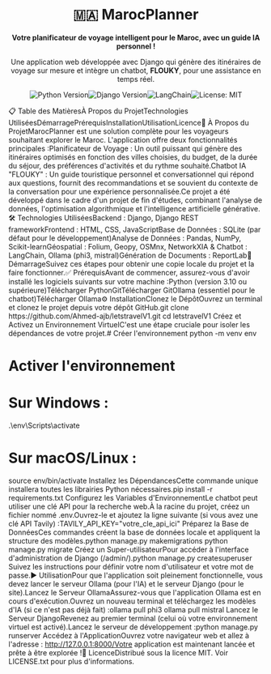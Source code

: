 <div align="center"><br /><h1>🇲🇦 MarocPlanner</h1><p><strong>Votre planificateur de voyage intelligent pour le Maroc, avec un guide IA personnel !</strong></p><p>Une application web développée avec Django qui génère des itinéraires de voyage sur mesure et intègre un chatbot, <b>FLOUKY</b>, pour une assistance en temps réel.</p></div><p align="center"><img src="https://img.shields.io/badge/Python-3.10%2B-blue?style=for-the-badge&logo=python" alt="Python Version"><img src="https://img.shields.io/badge/Django-5.2-green?style=for-the-badge&logo=django" alt="Django Version"><img src="https://img.shields.io/badge/LangChain-Ollama-orange?style=for-the-badge" alt="LangChain"><img src="https://img.shields.io/badge/License-MIT-yellow.svg?style=for-the-badge" alt="License: MIT"></p>📋 Table des MatièresÀ Propos du ProjetTechnologies UtiliséesDémarragePrérequisInstallationUtilisationLicence🌟 À Propos du ProjetMarocPlanner est une solution complète pour les voyageurs souhaitant explorer le Maroc. L'application offre deux fonctionnalités principales :Planificateur de Voyage : Un outil puissant qui génère des itinéraires optimisés en fonction des villes choisies, du budget, de la durée du séjour, des préférences d'activités et du rythme souhaité.Chatbot IA "FLOUKY" : Un guide touristique personnel et conversationnel qui répond aux questions, fournit des recommandations et se souvient du contexte de la conversation pour une expérience personnalisée.Ce projet a été développé dans le cadre d'un projet de fin d'études, combinant l'analyse de données, l'optimisation algorithmique et l'intelligence artificielle générative.🛠️ Technologies UtiliséesBackend : Django, Django REST frameworkFrontend : HTML, CSS, JavaScriptBase de Données : SQLite (par défaut pour le développement)Analyse de Données : Pandas, NumPy, Scikit-learnGéospatial : Folium, Geopy, OSMnx, NetworkXIA & Chatbot : LangChain, Ollama (phi3, mistral)Génération de Documents : ReportLab🚀 DémarrageSuivez ces étapes pour obtenir une copie locale du projet et la faire fonctionner.✅ PrérequisAvant de commencer, assurez-vous d'avoir installé les logiciels suivants sur votre machine :Python (version 3.10 ou supérieure)Télécharger PythonGitTélécharger GitOllama (essentiel pour le chatbot)Télécharger Ollama⚙️ InstallationClonez le DépôtOuvrez un terminal et clonez le projet depuis votre dépôt GitHub.git clone https://github.com/Ahmed-ajb/letstravelV1.git
cd letstravelV1
Créez et Activez un Environnement VirtuelC'est une étape cruciale pour isoler les dépendances de votre projet.# Créer l'environnement
python -m venv env

# Activer l'environnement
# Sur Windows :
.\env\Scripts\activate
# Sur macOS/Linux :
source env/bin/activate
Installez les DépendancesCette commande unique installera toutes les librairies Python nécessaires.pip install -r requirements.txt
Configurez les Variables d'EnvironnementLe chatbot peut utiliser une clé API pour la recherche web.À la racine du projet, créez un fichier nommé .env.Ouvrez-le et ajoutez la ligne suivante (si vous avez une clé API Tavily) :TAVILY_API_KEY="votre_cle_api_ici"
Préparez la Base de DonnéesCes commandes créent la base de données locale et appliquent la structure des modèles.python manage.py makemigrations
python manage.py migrate
Créez un Super-utilisateurPour accéder à l'interface d'administration de Django (/admin/).python manage.py createsuperuser
Suivez les instructions pour définir votre nom d'utilisateur et votre mot de passe.▶️ UtilisationPour que l'application soit pleinement fonctionnelle, vous devez lancer le serveur Ollama (pour l'IA) et le serveur Django (pour le site).Lancez le Serveur OllamaAssurez-vous que l'application Ollama est en cours d'exécution.Ouvrez un nouveau terminal et téléchargez les modèles d'IA (si ce n'est pas déjà fait) :ollama pull phi3
ollama pull mistral
Lancez le Serveur DjangoRevenez au premier terminal (celui où votre environnement virtuel est activé).Lancez le serveur de développement :python manage.py runserver
Accédez à l'ApplicationOuvrez votre navigateur web et allez à l'adresse : http://127.0.0.1:8000/Votre application est maintenant lancée et prête à être explorée !📄 LicenceDistribué sous la licence MIT. Voir LICENSE.txt pour plus d'informations.
